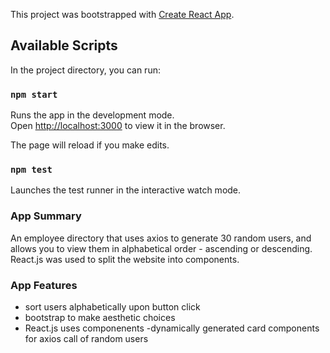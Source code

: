 This project was bootstrapped with [Create React App](https://github.com/facebook/create-react-app).

## Available Scripts

In the project directory, you can run:

### `npm start`

Runs the app in the development mode.<br />
Open [http://localhost:3000](http://localhost:3000) to view it in the browser.

The page will reload if you make edits.<br />

### `npm test`

Launches the test runner in the interactive watch mode.<br />

### App Summary

An employee directory that uses axios to generate 30 random users, and allows you to view them in alphabetical order - ascending or descending. React.js was used to split the website into components.

### App Features
- sort users alphabetically upon button click 
- bootstrap to make aesthetic choices
- React.js uses componenents
-dynamically generated card components for axios call of random users

